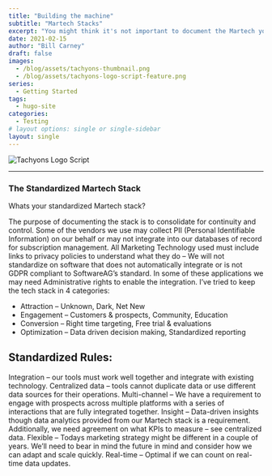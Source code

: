 ```yaml
---
title: "Building the machine"
subtitle: "Martech Stacks"
excerpt: "You might think it's not important to document the Martech you use but I'd suggest that shoud you chhose not to you'll eventually run into overlap as well as compliance concerns. In this post we'll focus on the why take the time to do it and"
date: 2021-02-15
author: "Bill Carney"
draft: false
images:
  - /blog/assets/tachyons-thumbnail.png
  - /blog/assets/tachyons-logo-script-feature.png
series:
  - Getting Started
tags:
  - hugo-site
categories:
  - Testing
# layout options: single or single-sidebar
layout: single
---
```


![Tachyons Logo Script](/blog/assets/tachyons-logo-script-feature.png)

---

### The Standardized Martech Stack
Whats your standardized Martech stack? 

The purpose of documenting the stack is to consolidate for continuity and control. Some of the vendors we use may collect PII (Personal Identifiable Information) on our behalf or may not integrate into our databases of record for subscription management. All Marketing Technology used must include links to privacy policies to understand what they do – We will not standardize on software that does not automatically integrate or is not GDPR compliant to SoftwareAG’s standard.  In some of these applications we may need Administrative rights to enable the integration.  I’ve tried to keep the tech stack in 4 categories:

 - Attraction – Unknown, Dark, Net New
 - Engagement – Customers & prospects, Community, Education
 - Conversion – Right time targeting, Free trial & evaluations
 - Optimization – Data driven decision making, Standardized reporting

## Standardized Rules:
Integration – our tools must work well together and integrate with existing technology. 
Centralized data – tools cannot duplicate data or use different data sources for their operations. 
Multi-channel – We have a requirement to engage with prospects across multiple platforms with a series of interactions that are fully integrated together.
Insight – Data-driven insights though data analytics provided from our Martech stack is a requirement. Additionally, we need agreement on what KPIs to measure – see centralized data.
Flexible – Todays marketing strategy might be different in a couple of years. We’ll need to bear in mind the future in mind and consider how we can adapt and scale quickly.
Real-time – Optimal if we can count on real-time data updates.



